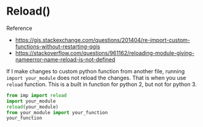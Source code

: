 # Reload()

Reference

- https://gis.stackexchange.com/questions/201404/re-import-custom-functions-without-restarting-qgis
- https://stackoverflow.com/questions/961162/reloading-module-giving-nameerror-name-reload-is-not-defined

If I make changes to custom python function from another file, running `import your_module` does not reload the changes. That is when you use `reload` function. This is a built in function for python 2, but not for python 3. 

```py 
from imp import reload
import your_module
reload(your_module)
from your_module import your_function
your_function
```

